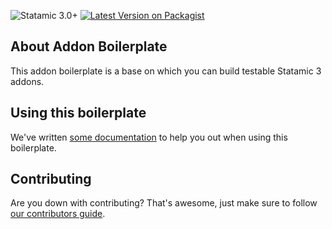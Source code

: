 ![Statamic 3.0+](https://img.shields.io/badge/Statamic-3.0+-FF269E?style=for-the-badge&link=https://statamic.com)
[![Latest Version on Packagist](https://img.shields.io/packagist/v/doublethreedigital/addon-boilerplate.svg?style=flat-square)](https://packagist.org/packages/doublethreedigital/addon-boilerplate)

## About Addon Boilerplate

This addon boilerplate is a base on which you can build testable Statamic 3 addons.

## Using this boilerplate

We've written [some documentation](./DOCUMENTATION.md) to help you out when using this boilerplate.

## Contributing

Are you down with contributing? That's awesome, just make sure to follow [our contributors guide](./CONTRIBUTORS.md).
